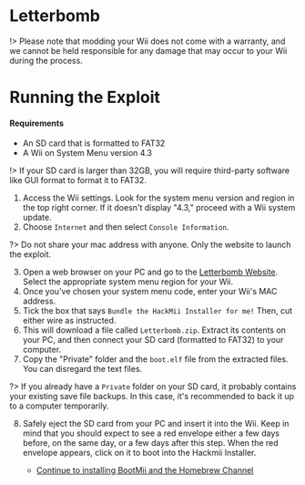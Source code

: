 # Letterbomb

!> Please note that modding your Wii does not come with a warranty, and we cannot be held responsible for any damage that may occur to your Wii during the process.

# Running the Exploit

#### Requirements
- An SD card that is formatted to FAT32
- A Wii on System Menu version 4.3

!> If your SD card is larger than 32GB, you will require third-party software like GUI format to format it to FAT32.

1. Access the Wii settings. Look for the system menu version and region in the top right corner. If it doesn't display "4.3," proceed with a Wii system update.
2. Choose `Internet` and then select `Console Information`.

?> Do not share your mac address with anyone. Only the website to launch the exploit.

3. Open a web browser on your PC and go to the [Letterbomb Website](https://please.hackmii.com). Select the appropriate system menu region for your Wii.
4. Once you've chosen your system menu code, enter your Wii's MAC address.
5. Tick the box that says `Bundle the HackMii Installer for me!` Then, cut either wire as instructed.
6. This will download a file called `Letterbomb.zip`. Extract its contents on your PC, and then connect your SD card (formatted to FAT32) to your computer.
7. Copy the "Private" folder and the `boot.elf` file from the extracted files. You can disregard the text files.

?> If you already have a `Private` folder on your SD card, it probably contains your existing save file backups. In this case, it's recommended to back it up to a computer temporarily.

8. Safely eject the SD card from your PC and insert it into the Wii. Keep in mind that you should expect to see a red envelope either a few days before, on the same day, or a few days after this step. When the red envelope appears, click on it to boot into the Hackmii Installer.

    - [Continue to installing BootMii and the Homebrew Channel](hackmii-installer)
